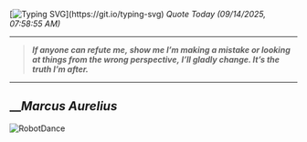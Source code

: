 [![Typing SVG](https://readme-typing-svg.herokuapp.com?font=Press+Start+2P&color=C2F784&size=35&width=900&height=100&lines=Hello+World%2C+I'm+Hung+!)](https://git.io/typing-svg) 
_Quote Today (09/14/2025, 07:58:55 AM)_
___
>**_If anyone can refute me‚ show me I’m making a mistake or looking at things from the wrong perspective‚ I’ll gladly change. It’s the truth I’m after._**
___

## __**_Marcus Aurelius_**

![RobotDance](src/assets/images/robot-dancing-dribble.gif?style=center)

